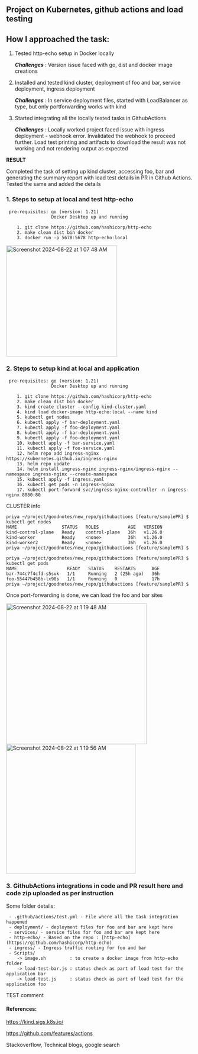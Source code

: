 ## Project on Kubernetes, github actions and load testing

## How I approached the task:
1. Tested http-echo setup in Docker locally
   
   ***Challenges*** : Version issue faced with go, dist and docker image creations

2. Installed and tested kind cluster, deployment of foo and bar, service deployment, ingress deployment

   ***Challenges*** :  In service deployment files, started with LoadBalancer as type, but only portforwarding works with kind

3. Started integrating all the locally tested tasks in GithubActions

   ***Challenges*** :  Locally worked project faced issue with ingress deployment - webhook error. Invalidated the webhook to proceed further. Load test printing and artifacts to download the result was not working and not rendering output as expected


**RESULT** 

Completed the task of setting up kind cluster, accessing foo, bar and generating the summary report with load test details in PR in Github Actions. Tested the same and added the details
   
### 1. Steps to setup at local and test http-echo

     pre-requisites: go (version: 1.21)
                     Docker Desktop up and running
```
    1. git clone https://github.com/hashicorp/http-echo
    2. make clean dist bin docker
    3. docker run -p 5678:5678 http-echo:local
```
       
<img width="300" alt="Screenshot 2024-08-22 at 1 07 48 AM" src="https://github.com/user-attachments/assets/690f59a8-3d1c-49ec-ad8d-c10f240d7147">

### 2. Steps to setup kind at local and application
     pre-requisites: go (version: 1.21)
                     Docker Desktop up and running

```
    1. git clone https://github.com/hashicorp/http-echo
    2. make clean dist bin docker
    3. kind create cluster --config kind-cluster.yaml
    4. kind load docker-image http-echo:local --name kind
    5. kubectl get nodes
    6. kubectl apply -f bar-deployment.yaml
    7. kubectl apply -f foo-deployment.yaml 
    8. kubectl apply -f bar-deployment.yaml 
    9. kubectl apply -f foo-deployment.yaml
    10. kubectl apply -f bar-service.yaml 
    11. kubectl apply -f foo-service.yaml
    12. helm repo add ingress-nginx https://kubernetes.github.io/ingress-nginx
    13. helm repo update
    14. helm install ingress-nginx ingress-nginx/ingress-nginx --namespace ingress-nginx --create-namespace
    15. kubectl apply -f ingress.yaml 
    16. kubectl get pods -n ingress-nginx
    17. kubectl port-forward svc/ingress-nginx-controller -n ingress-nginx 8080:80
```

CLUSTER info
```
priya ~/project/goodnotes/new_repo/githubactions [feature/samplePR] $ kubectl get nodes
NAME                 STATUS   ROLES           AGE   VERSION
kind-control-plane   Ready    control-plane   36h   v1.26.0
kind-worker          Ready    <none>          36h   v1.26.0
kind-worker2         Ready    <none>          36h   v1.26.0
priya ~/project/goodnotes/new_repo/githubactions [feature/samplePR] $
```


```
priya ~/project/goodnotes/new_repo/githubactions [feature/samplePR] $ kubectl get pods
NAME                   READY   STATUS    RESTARTS      AGE
bar-744c7f4cfd-s5svk   1/1     Running   2 (25h ago)   36h
foo-55447b458b-lx98s   1/1     Running   0             17h
priya ~/project/goodnotes/new_repo/githubactions [feature/samplePR] $
```

Once port-forwarding is done, we can load the foo and bar sites

<img width="380" alt="Screenshot 2024-08-22 at 1 19 48 AM" src="https://github.com/user-attachments/assets/89967f8c-c720-4525-bcdd-ff222efb3749">


<img width="350" alt="Screenshot 2024-08-22 at 1 19 56 AM" src="https://github.com/user-attachments/assets/dc3307e9-2af5-40fd-964d-ac691ce3b579">

### 3. GithubActions integrations in code and PR result here and code zip uploaded as per instruction


Some folder details:
```
 - .github/actions/test.yml - File where all the task integration happened
 - deployment/ - deployment files for foo and bar are kept here
 - services/ - service files for foo and bar are kept here
 - http-echo/ - Based on the repo : [http-echo](https://github.com/hashicorp/http-echo)
 - ingress/ - Ingress traffic routing for foo and bar
 - Scripts/
    -> image.sh         : to create a docker image from http-echo folder
    -> load-test-bar.js : status check as part of load test for the application bar
    -> load-test.js     : status check as part of load test for the application foo
```
TEST comment

#### References:
https://kind.sigs.k8s.io/

https://github.com/features/actions

Stackoverflow, Technical blogs, google search

